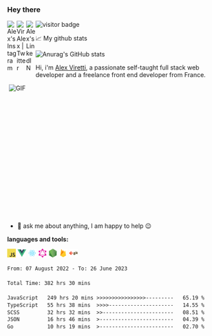 ### Hey there 
<a href="https://www.instagram.com/alexou73/">
  <img align="left" alt="Alex's Instagram" width="22px" src="https://raw.githubusercontent.com/hussainweb/hussainweb/main/icons/instagram.png" />
</a>
<a href="https://twitter.com/alexou3103">
  <img align="left" alt="VirAlex | Twitter" width="22px" src="https://raw.githubusercontent.com/peterthehan/peterthehan/master/assets/twitter.svg" />
</a>
<a href="https://www.linkedin.com/in/alexandre-viretti-8b219568/">
  <img align="left" alt="Alex's LinkedIN" width="22px" src="https://raw.githubusercontent.com/peterthehan/peterthehan/master/assets/linkedin.svg" />
</a>

![visitor badge](https://visitor-badge.glitch.me/badge?page_id=VirAlex.visitor-badge)

📈 My github stats

![Anurag's GitHub stats](https://github-readme-stats.vercel.app/api?username=VirAlex&show_icons=true&theme=radical)


Hi, i'm [Alex Viretti](ttps://www.alexandre-viretti.com/), a passionate self-taught full stack web developer and a freelance front end developer from France.


  <img align="right" alt="GIF" src="https://github.com/abhisheknaiidu/abhisheknaiidu/blob/master/code.gif?raw=true" width="500" height="320" />
  
- 💬 ask me about anything, I am happy to help 😉

**languages and tools:**  

<code><img height="20" src="https://raw.githubusercontent.com/github/explore/80688e429a7d4ef2fca1e82350fe8e3517d3494d/topics/javascript/javascript.png"></code>
<code><img height="20" src="https://raw.githubusercontent.com/github/explore/80688e429a7d4ef2fca1e82350fe8e3517d3494d/topics/vue/vue.png"></code>
<code><img height="20" src="https://raw.githubusercontent.com/github/explore/80688e429a7d4ef2fca1e82350fe8e3517d3494d/topics/react/react.png"></code>
<code><img height="20" src="https://raw.githubusercontent.com/github/explore/5c058a388828bb5fde0bcafd4bc867b5bb3f26f3/topics/graphql/graphql.png"></code>
<code><img height="20" src="https://raw.githubusercontent.com/github/explore/80688e429a7d4ef2fca1e82350fe8e3517d3494d/topics/nodejs/nodejs.png"></code>
<code><img height="20" src="https://raw.githubusercontent.com/github/explore/80688e429a7d4ef2fca1e82350fe8e3517d3494d/topics/firebase/firebase.png"></code>
<code><img height="20" src="https://raw.githubusercontent.com/github/explore/80688e429a7d4ef2fca1e82350fe8e3517d3494d/topics/git/git.png"></code>


<!--START_SECTION:waka-->

```txt
From: 07 August 2022 - To: 26 June 2023

Total Time: 382 hrs 30 mins

JavaScript   249 hrs 20 mins >>>>>>>>>>>>>>>>---------   65.19 %
TypeScript   55 hrs 38 mins  >>>>---------------------   14.55 %
SCSS         32 hrs 32 mins  >>-----------------------   08.51 %
JSON         16 hrs 46 mins  >------------------------   04.39 %
Go           10 hrs 19 mins  >------------------------   02.70 %
```

<!--END_SECTION:waka-->


